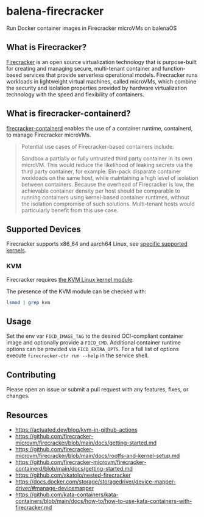 # balena-firecracker

Run Docker container images in Firecracker microVMs on balenaOS

## What is Firecracker?

[Firecracker](https://github.com/firecracker-microvm/firecracker) is an open source virtualization technology that is purpose-built for creating and managing secure, multi-tenant container and function-based services that provide serverless operational models. Firecracker runs workloads in lightweight virtual machines, called microVMs, which combine the security and isolation properties provided by hardware virtualization technology with the speed and flexibility of containers.

## What is firecracker-containerd?

[firecracker-containerd](https://github.com/firecracker-microvm/firecracker-containerd) enables the use of a container runtime, containerd, to manage Firecracker microVMs.

> Potential use cases of Firecracker-based containers include:
>
> Sandbox a partially or fully untrusted third party container in its own microVM. This would reduce the likelihood of leaking secrets via the third party container, for example.
> Bin-pack disparate container workloads on the same host, while maintaining a high level of isolation between containers. Because the overhead of Firecracker is low, the achievable container density per host should be comparable to running containers using kernel-based container runtimes, without the isolation compromise of such solutions. Multi-tenant hosts would particularly benefit from this use case.

## Supported Devices

Firecracker supports x86_64 and aarch64 Linux, see [specific supported kernels](https://github.com/firecracker-microvm/firecracker/blob/main/docs/kernel-policy.md).

### KVM

Firecracker requires [the KVM Linux kernel module](https://www.linux-kvm.org/).

The presence of the KVM module can be checked with:

```bash
lsmod | grep kvm
```

## Usage

Set the env var `FICD_IMAGE_TAG` to the desired OCI-compliant container image and optionally provide a `FICD_CMD`.
Additional container runtime options can be provided via `FICD_EXTRA_OPTS`.
For a full list of options execute `firecracker-ctr run --help` in the service shell.

## Contributing

Please open an issue or submit a pull request with any features, fixes, or changes.

## Resources

- <https://actuated.dev/blog/kvm-in-github-actions>
- <https://github.com/firecracker-microvm/firecracker/blob/main/docs/getting-started.md>
- <https://github.com/firecracker-microvm/firecracker/blob/main/docs/rootfs-and-kernel-setup.md>
- <https://github.com/firecracker-microvm/firecracker-containerd/blob/main/docs/getting-started.md>
- <https://github.com/skatolo/nested-firecracker>
- <https://docs.docker.com/storage/storagedriver/device-mapper-driver/#manage-devicemapper>
- <https://github.com/kata-containers/kata-containers/blob/main/docs/how-to/how-to-use-kata-containers-with-firecracker.md>
